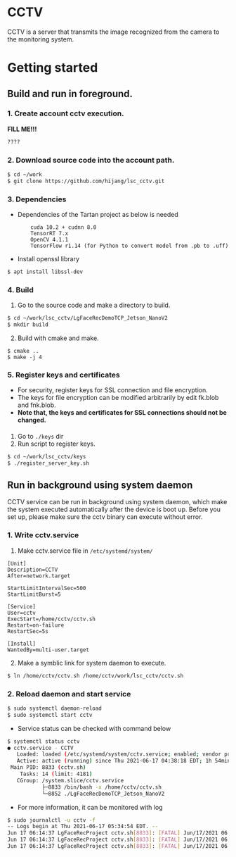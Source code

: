 # CCTV
CCTV is a server that transmits the image recognized from the camera to the monitoring system.

# Getting started

## Build and run in foreground.
### 1. Create account cctv execution.
**FILL ME!!!**
```bash
????
```
### 2. Download source code into the account path.
```bash
$ cd ~/work
$ git clone https://github.com/hijang/lsc_cctv.git
```

### 3. Dependencies
- Dependencies of the Tartan project as below is needed
    ```
        cuda 10.2 + cudnn 8.0 
        TensorRT 7.x
        OpenCV 4.1.1
        TensorFlow r1.14 (for Python to convert model from .pb to .uff)
    ```
- Install openssl library
```bash
$ apt install libssl-dev
```

### 4. Build
1. Go to the source code and make a directory to build.
```bash
$ cd ~/work/lsc_cctv/LgFaceRecDemoTCP_Jetson_NanoV2
$ mkdir build
```
2. Build with cmake and make.
```
$ cmake ..
$ make -j 4
```

### 5. Register keys and certificates
- For security, register keys for SSL connection and file encryption.
- The keys for file encryption can be modified arbitrarily by edit fk.blob and fnk.blob.
- **Note that, the keys and certificates for SSL connections should not be changed.**
#### 
1. Go to `./keys` dir
2. Run script to register keys.
```bash
$ cd ~/work/lsc_cctv/keys
$ ./register_server_key.sh
```

## Run in background using system daemon
CCTV service can be run in background using system daemon, which make the system executed automatically after the device is boot up. Before you set up, please make sure the cctv binary can execute without error.

### 1. Write cctv.service
1. Make cctv.service file in `/etc/systemd/system/`
```
[Unit]
Description=CCTV
After=network.target

StartLimitIntervalSec=500
StartLimitBurst=5

[Service]
User=cctv
ExecStart=/home/cctv/cctv.sh
Restart=on-failure
RestartSec=5s

[Install]
WantedBy=multi-user.target
```
2. Make a symblic link for system daemon to execute.
```bash
$ ln /home/cctv/cctv.sh /home/cctv/work/lsc_cctv/cctv.sh
```
### 2. Reload daemon and start service
```bash
$ sudo systemctl daemon-reload
$ sudo systemctl start cctv
```
- Service status can be checked with command below
```bash
$ systemctl status cctv
● cctv.service - CCTV
   Loaded: loaded (/etc/systemd/system/cctv.service; enabled; vendor preset: enabled)
   Active: active (running) since Thu 2021-06-17 04:38:18 EDT; 1h 54min ago
 Main PID: 8833 (cctv.sh)
    Tasks: 14 (limit: 4181)
   CGroup: /system.slice/cctv.service
           ├─8833 /bin/bash -x /home/cctv/cctv.sh
           └─8852 ./LgFaceRecDemoTCP_Jetson_NanoV2
```
- For more information, it can be monitored with log
```bash
$ sudo journalctl -u cctv -f
-- Logs begin at Thu 2021-06-17 05:34:54 EDT. --
Jun 17 06:14:37 LgFaceRecProject cctv.sh[8833]: [FATAL] Jun/17/2021 06:14:37 [printLog:23] : there is (1) unauthorized person
Jun 17 06:14:37 LgFaceRecProject cctv.sh[8833]: [FATAL] Jun/17/2021 06:14:37 [printLog:23] : there is (1) unauthorized person
Jun 17 06:14:37 LgFaceRecProject cctv.sh[8833]: [FATAL] Jun/17/2021 06:14:37 [printLog:23] : there is (1) unauthorized person
```

